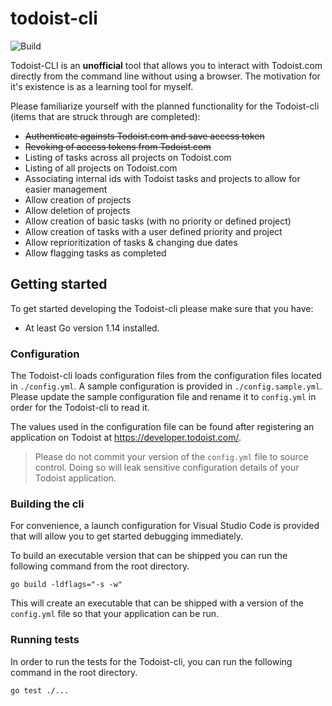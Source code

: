 # todoist-cli

![Build](https://github.com/kpdowns/todoist-cli/workflows/Build/badge.svg?branch=master)

Todoist-CLI is an **unofficial** tool that allows you to interact with Todoist.com directly from the command line without using a browser. The motivation for it's existence is as a learning tool for myself.

Please familiarize yourself with the planned functionality for the Todoist-cli (items that are struck through are completed):


- ~~Authenticate againsts Todoist.com and save access token~~
- ~~Revoking of access tokens from Todoist.com~~
- Listing of tasks across all projects on Todoist.com
- Listing of all projects on Todoist.com
- Associating internal ids with Todoist tasks and projects to allow for easier management
- Allow creation of projects
- Allow deletion of projects
- Allow creation of basic tasks (with no priority or defined project)
- Allow creation of tasks with a user defined priority and project
- Allow reprioritization of tasks & changing due dates
- Allow flagging tasks as completed

 
## Getting started
To get started developing the Todoist-cli please make sure that you have:

- At least Go version 1.14 installed.

### Configuration
The Todoist-cli loads configuration files from the configuration files located in `./config.yml`. A sample configuration is provided in `./config.sample.yml`. Please update the sample configuration file and rename it to `config.yml` in order for the Todoist-cli to read it.

The values used in the configuration file can be found after registering an application on Todoist at https://developer.todoist.com/.

> Please do not commit your version of the `config.yml` file to source control. Doing so will leak sensitive configuration details of your Todoist application.

### Building the cli
For convenience, a launch configuration for Visual Studio Code is provided that will allow you to get started debugging immediately.

To build an executable version that can be shipped you can run the following command from the root directory.

```
go build -ldflags="-s -w"
```

This will create an executable that can be shipped with a version of the `config.yml` file so that your application can be run.

### Running tests
In order to run the tests for the Todoist-cli, you can run the following command in the root directory.

```
go test ./...
```